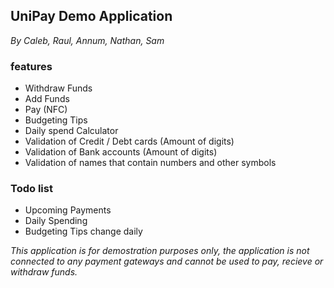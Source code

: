 ## UniPay Demo Application
*By Caleb, Raul, Annum, Nathan, Sam*

### features
- Withdraw Funds
- Add Funds
- Pay (NFC)
- Budgeting Tips
- Daily spend Calculator
- Validation of Credit / Debt cards (Amount of digits)
- Validation of Bank accounts (Amount of digits)
- Validation of names that contain numbers and other symbols

### Todo list
- Upcoming Payments
- Daily Spending
- Budgeting Tips change daily

*This application is for demostration purposes only, the application is not connected to any payment gateways and cannot be used to pay, recieve or withdraw funds.*
